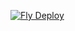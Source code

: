 [![Fly Deploy](https://github.com/Jacobious52/lobe-fly/actions/workflows/main.yml/badge.svg)](https://github.com/Jacobious52/lobe-fly/actions/workflows/main.yml)
